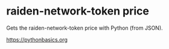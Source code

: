 # raiden-network-token price 

Gets the raiden-network-token price with Python (from JSON).

https://pythonbasics.org
